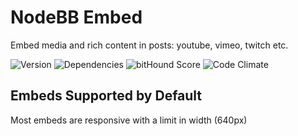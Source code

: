 # NodeBB Embed

Embed media and rich content in posts: youtube, vimeo, twitch etc.

![Version](https://img.shields.io/npm/v/nodebb-plugin-ns-embed.svg)
![Dependencies](https://david-dm.org/NicolasSiver/nodebb-plugin-ns-embed.svg)
![bitHound Score](https://www.bithound.io/github/NicolasSiver/nodebb-plugin-ns-embed/badges/score.svg)
![Code Climate](https://img.shields.io/codeclimate/github/NicolasSiver/nodebb-plugin-ns-embed.svg)

<!-- START doctoc generated TOC please keep comment here to allow auto update -->
<!-- DON'T EDIT THIS SECTION, INSTEAD RE-RUN doctoc TO UPDATE -->
 

<!-- END doctoc generated TOC please keep comment here to allow auto update -->

## Embeds Supported by Default

Most embeds are responsive with a limit in width (640px)